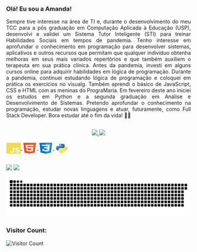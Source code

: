 ### Olá! Eu sou a Amanda!

<div align="justify">
  
Sempre tive interesse na área de TI e, durante o desenvolvimento do meu TCC para a pós graduação em Computação Aplicada à Educação (USP), desenvolvi e validei um Sistema Tutor Inteligente (STI) para treinar Habilidades Sociais em tempos de pandemia. Tenho interesse em aprofundar o conhecimento em programação para desenvolver sistemas, aplicativos e outros recursos que permitam que qualquer indivíduo obtenha melhoras em seus mais variados repertórios e que também auxiliem o terapeuta em sua prática clínica. Antes da pandemia, investi em alguns cursos online para adquirir habilidades em lógica de programação. Durante a pandemia, continuei estudando lógica de programação e coloquei em prática os exercícios no visualg. Também aprendi o básico de JavaScript, CSS e HTML com as meninas do PrograMaria. Em fevereiro deste ano iniciei os estudos em Python e a segunda graduação em Análise e Desenvolvimento de Sistemas. Pretendo aprofundar o conhecimento na programação, estudar novas linguagens e atuar, futuramente, como Full Stack Developer. Bora estudar até o fim da vida! 🤘😍
</div>

##

<div align="center">
  <a href="https://github.com/grecco-amanda">
  <img height="150em" src="https://github-readme-stats.vercel.app/api?username=grecco-amanda&show_icons=true&theme=dracula&include_all_commits=true&count_private=true"/>
  <img height="150em" src="https://github-readme-stats.vercel.app/api/top-langs/?username=grecco-amanda&layout=compact&langs_count=7&theme=dracula"/>
</div>
<div style="display: inline_block"><br>
  <img align="center" alt="amanda-Js" height="30" width="40" src="https://raw.githubusercontent.com/devicons/devicon/master/icons/javascript/javascript-plain.svg">
  <img align="center" alt="amanda-HTML" height="30" width="40" src="https://raw.githubusercontent.com/devicons/devicon/master/icons/html5/html5-original.svg">
  <img align="center" alt="amanda-CSS" height="30" width="40" src="https://raw.githubusercontent.com/devicons/devicon/master/icons/css3/css3-original.svg">
  <img align="center" alt="amanda-Python" height="30" width="40" src="https://raw.githubusercontent.com/devicons/devicon/master/icons/python/python-original.svg">

  ##
  
<div>  
  <a href = "mailto:grecco.amanda@gmail.com"><img src="https://img.shields.io/badge/-Gmail-%23333?style=for-the-badge&logo=gmail&logoColor=white" target="_blank"></a>
  <a href="https://www.linkedin.com/in/amandagrecco" target="_blank"><img src="https://img.shields.io/badge/-LinkedIn-%230077B5?style=for-the-badge&logo=linkedin&logoColor=white" target="_blank"></a> 
  
 ![Snake animation](https://github.com/grecco-amanda/grecco-amanda/blob/output/github-contribution-grid-snake.svg)
  </div>
   
  ##### <h3> Visitor Count: </h3>
![Visitor Count](https://profile-counter.glitch.me/grecco-amanda/count.svg)
